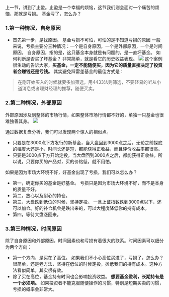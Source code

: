 上一节，讲到了止盈。止盈是一个幸福的烦恼，这节我们则会面对一个痛苦的烦恼，那就是亏损。
基金亏了，怎么办？
### 1.第一种情况，自身原因
- 首先第一步，是找原因。
基金亏损不可怕，可怕的是不知道亏损的原因
一般来说，亏损主要分三种情况：一个是自身原因，一个是外部原因，一个是时间原因。
自身原因，指的是，这只基金本身就是有问题的，是一直坏基金。
如何判断是否买了坏基金？
非常简单，就是看它的历史收益表现。
![](https://upload-images.jianshu.io/upload_images/10473487-afee2e3f057ece4c.png?imageMogr2/auto-orient/strip%7CimageView2/2/w/1240)
这个案例很生动的告诉大家，**买基金，一定不能随便买，因为它的质量直接决定了投资者会赚钱还是亏钱。**
其实避免踩雷差基金的最佳方式是：
>在刚开始买入的时候就要多加筛选，用4433法则筛选，不要轻易的听从小道消息或者理财经理的推荐，随便买卖。
### 2.第二种情况，外部原因
外部原因涉及到整体的市场行情，如果整体市场行情都不好的，单独一只基金也很难独善其身。
![](https://upload-images.jianshu.io/upload_images/10473487-bcdef855619480f4.png?imageMogr2/auto-orient/strip%7CimageView2/2/w/1240)

通过数据复盘分析，我们可以发现两个惊人的相似点。
- 只要是在3000点下方发行的新基金，当大盘回到3000点之后，无论之前探底的幅度大还是小，时间长还是短，都能获得正收益，而且评价收益率都很高。
- 只要是3000点下方开始定投，当大盘回到3000点之后，都能获得正收益。所以说，只要你买的产品对，买的价格低，就不用怕。

如果是因为市场大环境不好，好基金出现了亏损，我们可以怎么办？
- 第一，确定你买的基金是好基金。
亏损只是因为市场大环境不好，而不是本身的质量不好。
- 第二，放心以及耐心的持仓。
- 第三，大盘跌到低位的时候，坚持定投。
一旦上证指数跌到3000点以下，还可以加仓。好的补仓机会是跌出来的，可以大程度降低你的持有成本。
- 第四，等待大盘涨回来。
### 3.第三种情况，时间原因
除了自身原因和外部原因，时间因素也和亏损有着很大的联系。时间因素可以细分为两个方向：
- 第一个方向，是买在了高位。
如果我们不小心高位买进了，亏损了，怎么办？
很简单，还是老方法，坚持在低位的时候定投，摊低我们的持有成本。这种方法看似简单，其实很有效。
- 除了买在高位，基金持有时间也会影响投资收益。
**想要基金盈利，长期持有是一个必须项。**
如果投资者不能克服随便操作的习惯，特别是短期买卖的习惯，亏损的概率会非常大。
